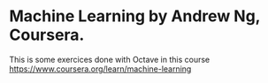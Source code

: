 # Machine Learning by Andrew Ng, Coursera.

This is some exercices done with Octave in this course https://www.coursera.org/learn/machine-learning

